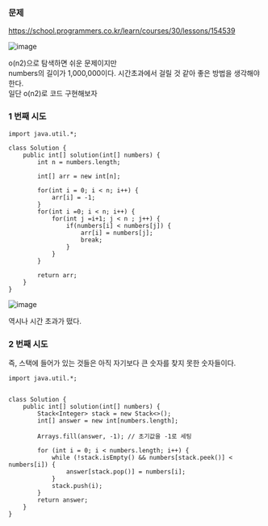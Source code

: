 ### **문제**         

https://school.programmers.co.kr/learn/courses/30/lessons/154539

![image](https://github.com/sunwon12/Today-I-Learn/assets/92251131/33c2d34b-c638-4b6c-8cee-7f143ff3cfd4)

o(n2)으로 탐색하면 쉬운 문제이지만   
numbers의 길이가 1,000,000이다. 시간초과에서 걸릴 것 같아 좋은 방법을 생각해야 한다.  
일단 o(n2)로 코드 구현해보자

### **1 번째 시도**   

```
import java.util.*;

class Solution {
    public int[] solution(int[] numbers) {
        int n = numbers.length;
        
        int[] arr = new int[n];
        
        for(int i = 0; i < n; i++) {
            arr[i] = -1;
        }
        for(int i =0; i < n; i++) {
            for(int j =i+1; j < n ; j++) {
                if(numbers[i] < numbers[j]) {
                    arr[i] = numbers[j];
                    break;
                }                    
            }
        }
        
        return arr;
    }
}
```

![image](https://github.com/sunwon12/Today-I-Learn/assets/92251131/620442e1-36eb-4fcb-923d-b6f146d12838)

역시나 시간 초과가 떴다. 
### **2 번째 시도**  

즉, 스택에 들어가 있는 것들은 아직 자기보다 큰 숫자를 찾지 못한 숫자들이다.

```
import java.util.*;


class Solution {
    public int[] solution(int[] numbers) {
        Stack<Integer> stack = new Stack<>();
        int[] answer = new int[numbers.length];

        Arrays.fill(answer, -1); // 초기값을 -1로 세팅

        for (int i = 0; i < numbers.length; i++) {
            while (!stack.isEmpty() && numbers[stack.peek()] < numbers[i]) {
                answer[stack.pop()] = numbers[i];
            }
            stack.push(i);
        }
        return answer;
    }
}
```
